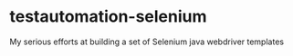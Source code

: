 # testautomation-selenium
My serious efforts at building a set of Selenium java webdriver templates
